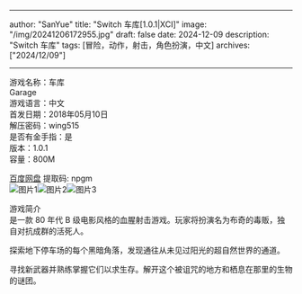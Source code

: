
---
author: "SanYue"
title: "Switch 车库[1.0.1|XCI]"
image: "/img/20241206172955.jpg"
draft: false
date: 2024-12-09
description: "Switch 车库"
tags: [冒险，动作，射击，角色扮演，中文]
archives: ["2024/12/09"]

---

游戏名称：车库   
Garage    
游戏语言：中文  
首发日期：2018年05月10日  
解压密码：wing515  
是否有金手指：是  
版本：1.0.1   
容量：800M

[百度网盘](https://pan.baidu.com/s/16ROd9DyZ8lF2omTteNV59Q) 提取码: npgm  
![图片1](/img/0o9u9.jpg)![图片2](/img/4pSM9.jpg)![图片3](/img/8JvXK.jpg)  

游戏简介  
是一款 80 年代 B 级电影风格的血腥射击游戏。玩家将扮演名为布奇的毒贩，独自对抗成群的活死人。

探索地下停车场的每个黑暗角落，发现通往从未见过阳光的超自然世界的通道。

寻找新武器并熟练掌握它们以求生存。解开这个被诅咒的地方和栖息在那里的生物的谜团。
